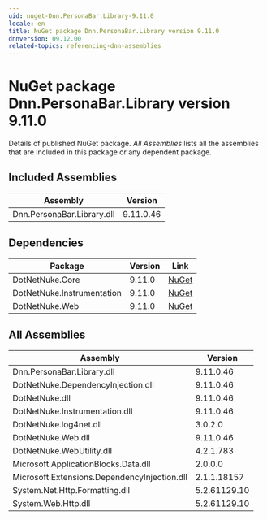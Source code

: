 ```yaml
---
uid: nuget-Dnn.PersonaBar.Library-9.11.0
locale: en
title: NuGet package Dnn.PersonaBar.Library version 9.11.0
dnnversion: 09.12.00
related-topics: referencing-dnn-assemblies
---
```


# NuGet package Dnn.PersonaBar.Library version 9.11.0
Details of published NuGet package.
*All Assemblies* lists all the assemblies that are included in this package or any dependent package.

## Included Assemblies

|Assembly|Version|
|---|---|
|Dnn.PersonaBar.Library.dll|9.11.0.46|

## Dependencies

|Package|Version|Link|
|---|---|---|
|DotNetNuke.Core|9.11.0|[NuGet](https://www.nuget.org/packages/DotNetNuke.Core/9.11.0)|
|DotNetNuke.Instrumentation|9.11.0|[NuGet](https://www.nuget.org/packages/DotNetNuke.Instrumentation/9.11.0)|
|DotNetNuke.Web|9.11.0|[NuGet](https://www.nuget.org/packages/DotNetNuke.Web/9.11.0)|

## All Assemblies

|Assembly|Version|
|---|---|
|Dnn.PersonaBar.Library.dll|9.11.0.46|
|DotNetNuke.DependencyInjection.dll|9.11.0.46|
|DotNetNuke.dll|9.11.0.46|
|DotNetNuke.Instrumentation.dll|9.11.0.46|
|DotNetNuke.log4net.dll|3.0.2.0|
|DotNetNuke.Web.dll|9.11.0.46|
|DotNetNuke.WebUtility.dll|4.2.1.783|
|Microsoft.ApplicationBlocks.Data.dll|2.0.0.0|
|Microsoft.Extensions.DependencyInjection.dll|2.1.1.18157|
|System.Net.Http.Formatting.dll|5.2.61129.10|
|System.Web.Http.dll|5.2.61129.10|

